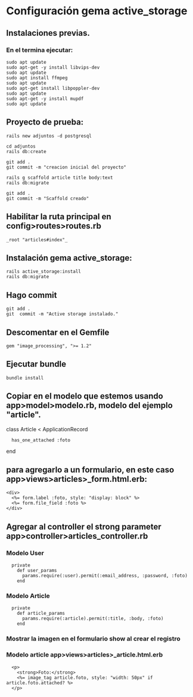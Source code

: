 # Configuración gema active_storage

## Instalaciones previas.

### En el termina ejecutar:

```hash
sudo apt update
sudo apt-get -y install libvips-dev
sudo apt update
sudo apt install ffmpeg
sudo apt update
sudo apt-get install libpoppler-dev
sudo apt update
sudo apt-get -y install mupdf
sudo apt update
```

## Proyecto de prueba:
```hash
rails new adjuntos -d postgresql
```

```hash
cd adjuntos
rails db:create
```

```hash
git add .
git commit -m "creacion inicial del proyecto"
```

```hash
rails g scaffold article title body:text
rails db:migrate
```

```hash
git add .
git commit -m "Scaffold creado"
```
## Habilitar la ruta principal en config>routes>routes.rb

	_root "articles#index"_

## Instalación gema active_storage:

```hash
rails active_storage:install
rails db:migrate
```

## Hago commit

```hash
git add .
git  commit -m "Active storage instalado."
```

## Descomentar en el Gemfile

```hash
gem "image_processing", ">= 1.2"
```

## Ejecutar bundle

```hash
bundle install
```

## Copiar en el modelo que estemos usando app>model>modelo.rb, modelo del ejemplo "article".


class Article < ApplicationRecord

```hash
  has_one_attached :foto
```

end

## para agregarlo a un formulario, en este caso app>views>articles>_form.html.erb:

```hash
<div>
  <%= form.label :foto, style: "display: block" %>
  <%= form.file_field :foto %>
</div>
```

## Agregar al controller el strong parameter app>controller>articles_controller.rb

### Modelo User
```hash
  private
    def user_params
      params.require(:user).permit(:email_address, :password, :foto)
    end
```

### Modelo Article

```hash
  private
    def article_params
      params.require(:article).permit(:title, :body, :foto)
    end
```

### Mostrar la imagen en el formulario show al crear el registro

### Modelo article app>views>articles>_article.html.erb

```hash
  <p>
    <strong>Foto:</strong>
    <%= image_tag article.foto, style: "width: 50px" if article.foto.attached? %>
  </p>
```
